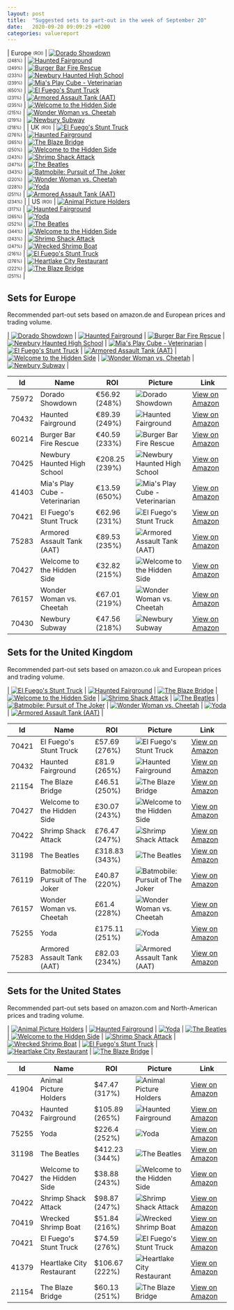 ```yaml
---
layout: post
title:  "Suggested sets to part-out in the week of September 20"
date:   2020-09-20 09:09:29 +0200
categories: valuereport
---
```


| Europe <sub><sup>(ROI)</sup></sub> | [![Dorado Showdown](https://images.brickset.com/sets/small/75972-1.jpg "Dorado Showdown")](https://www.amazon.de/dp/B07JBBBMKY/)<br><sub><sup>(248%)</sup></sub> | [![Haunted Fairground](https://images.brickset.com/sets/small/70432-1.jpg "Haunted Fairground")](https://www.amazon.de/dp/B07W8Y1FSZ/)<br><sub><sup>(249%)</sup></sub> | [![Burger Bar Fire Rescue](https://images.brickset.com/sets/small/60214-1.jpg "Burger Bar Fire Rescue")](https://amzn.to/2WTKquj)<br><sub><sup>(233%)</sup></sub> | [![Newbury Haunted High School](https://images.brickset.com/sets/small/70425-1.jpg "Newbury Haunted High School")](https://www.amazon.de/dp/B07ND99DMZ/)<br><sub><sup>(239%)</sup></sub> | [![Mia's Play Cube - Veterinarian](https://images.brickset.com/sets/small/41403-1.jpg "Mia's Play Cube - Veterinarian")](https://www.amazon.de/dp/B07W4KSKX6/)<br><sub><sup>(650%)</sup></sub> | [![El Fuego's Stunt Truck](https://images.brickset.com/sets/small/70421-1.jpg "El Fuego's Stunt Truck")](https://www.amazon.de/dp/B07ND9QVV2/)<br><sub><sup>(231%)</sup></sub> | [![Armored Assault Tank (AAT)](https://images.brickset.com/sets/small/75283-1.jpg "Armored Assault Tank (AAT)")](https://www.amazon.de/dp/B081P5P1SM/)<br><sub><sup>(235%)</sup></sub> | [![Welcome to the Hidden Side](https://images.brickset.com/sets/small/70427-1.jpg "Welcome to the Hidden Side")](https://www.amazon.de/dp/B07WBZZLSJ/)<br><sub><sup>(215%)</sup></sub> | [![Wonder Woman vs. Cheetah](https://images.brickset.com/sets/small/76157-1.jpg "Wonder Woman vs. Cheetah")](https://amzn.to/3g5CAVN)<br><sub><sup>(219%)</sup></sub> | [![Newbury Subway](https://images.brickset.com/sets/small/70430-1.jpg "Newbury Subway")](https://www.amazon.de/dp/B07W5PTR8N/)<br><sub><sup>(218%)</sup></sub> |
| UK <sub><sup>(ROI)</sup></sub> | [![El Fuego's Stunt Truck](https://images.brickset.com/sets/small/70421-1.jpg "El Fuego's Stunt Truck")](https://www.amazon.co.uk/dp/B07NRT576H)<br><sub><sup>(276%)</sup></sub> | [![Haunted Fairground](https://images.brickset.com/sets/small/70432-1.jpg "Haunted Fairground")](https://www.amazon.co.uk/dp/B07W8Y1FSZ/)<br><sub><sup>(265%)</sup></sub> | [![The Blaze Bridge](https://images.brickset.com/sets/small/21154-1.jpg "The Blaze Bridge")](https://amzn.to/2AzRHr4)<br><sub><sup>(250%)</sup></sub> | [![Welcome to the Hidden Side](https://images.brickset.com/sets/small/70427-1.jpg "Welcome to the Hidden Side")](https://www.amazon.co.uk/dp/B07WHFF8VG)<br><sub><sup>(243%)</sup></sub> | [![Shrimp Shack Attack](https://images.brickset.com/sets/small/70422-1.jpg "Shrimp Shack Attack")](https://www.amazon.co.uk/dp/B07Q1JZT5K)<br><sub><sup>(247%)</sup></sub> | [![The Beatles](https://images.brickset.com/sets/small/31198-1.jpg "The Beatles")](https://www.amazon.co.uk/dp/B0813RX3R8/)<br><sub><sup>(343%)</sup></sub> | [![Batmobile: Pursuit of The Joker](https://images.brickset.com/sets/small/76119-1.jpg "Batmobile: Pursuit of The Joker")](https://www.amazon.co.uk/dp/B07KTV6FZV/)<br><sub><sup>(220%)</sup></sub> | [![Wonder Woman vs. Cheetah](https://images.brickset.com/sets/small/76157-1.jpg "Wonder Woman vs. Cheetah")](https://amzn.to/2NEvOKe)<br><sub><sup>(228%)</sup></sub> | [![Yoda](https://images.brickset.com/sets/small/75255-1.jpg "Yoda")](https://amzn.to/3fNAxFs)<br><sub><sup>(251%)</sup></sub> | [![Armored Assault Tank (AAT)](https://images.brickset.com/sets/small/75283-1.jpg "Armored Assault Tank (AAT)")](https://www.amazon.co.uk/dp/B081P5P1SM/)<br><sub><sup>(234%)</sup></sub> |
| US <sub><sup>(ROI)</sup></sub> | [![Animal Picture Holders](https://images.brickset.com/sets/small/41904-1.jpg "Animal Picture Holders")](https://www.amazon.com/dp/B085YVNX24)<br><sub><sup>(317%)</sup></sub> | [![Haunted Fairground](https://images.brickset.com/sets/small/70432-1.jpg "Haunted Fairground")](https://www.amazon.com/dp/B07WD6385Y)<br><sub><sup>(265%)</sup></sub> | [![Yoda](https://images.brickset.com/sets/small/75255-1.jpg "Yoda")](https://www.amazon.com/LEGO-Star-Wars-Building-1771Piece/dp/B07Q2N1SJV/)<br><sub><sup>(252%)</sup></sub> | [![The Beatles](https://images.brickset.com/sets/small/31198-1.jpg "The Beatles")](https://www.amazon.com/dp/B0858LSYXZ)<br><sub><sup>(344%)</sup></sub> | [![Welcome to the Hidden Side](https://images.brickset.com/sets/small/70427-1.jpg "Welcome to the Hidden Side")](https://www.amazon.com/dp/B07WHFF8VG)<br><sub><sup>(243%)</sup></sub> | [![Shrimp Shack Attack](https://images.brickset.com/sets/small/70422-1.jpg "Shrimp Shack Attack")](https://www.amazon.com/dp/B07Q1JZT5K)<br><sub><sup>(247%)</sup></sub> | [![Wrecked Shrimp Boat](https://images.brickset.com/sets/small/70419-1.jpg "Wrecked Shrimp Boat")](https://www.amazon.com/dp/B07NRSSYLG)<br><sub><sup>(216%)</sup></sub> | [![El Fuego's Stunt Truck](https://images.brickset.com/sets/small/70421-1.jpg "El Fuego's Stunt Truck")](https://www.amazon.com/dp/B07NRT576H)<br><sub><sup>(276%)</sup></sub> | [![Heartlake City Restaurant](https://images.brickset.com/sets/small/41379-1.jpg "Heartlake City Restaurant")](https://www.amazon.com/dp/B07QVSBM3T)<br><sub><sup>(222%)</sup></sub> | [![The Blaze Bridge](https://images.brickset.com/sets/small/21154-1.jpg "The Blaze Bridge")](https://amzn.to/3d225VI)<br><sub><sup>(251%)</sup></sub> |

<!--more-->
## Sets for Europe
Recommended part-out sets based on amazon.de and European prices and trading volume.

| [![Dorado Showdown](https://images.brickset.com/sets/small/75972-1.jpg "Dorado Showdown")](https://www.amazon.de/dp/B07JBBBMKY/) | [![Haunted Fairground](https://images.brickset.com/sets/small/70432-1.jpg "Haunted Fairground")](https://www.amazon.de/dp/B07W8Y1FSZ/) | [![Burger Bar Fire Rescue](https://images.brickset.com/sets/small/60214-1.jpg "Burger Bar Fire Rescue")](https://amzn.to/2WTKquj) | [![Newbury Haunted High School](https://images.brickset.com/sets/small/70425-1.jpg "Newbury Haunted High School")](https://www.amazon.de/dp/B07ND99DMZ/) | [![Mia's Play Cube - Veterinarian](https://images.brickset.com/sets/small/41403-1.jpg "Mia's Play Cube - Veterinarian")](https://www.amazon.de/dp/B07W4KSKX6/) | [![El Fuego's Stunt Truck](https://images.brickset.com/sets/small/70421-1.jpg "El Fuego's Stunt Truck")](https://www.amazon.de/dp/B07ND9QVV2/) | [![Armored Assault Tank (AAT)](https://images.brickset.com/sets/small/75283-1.jpg "Armored Assault Tank (AAT)")](https://www.amazon.de/dp/B081P5P1SM/) | [![Welcome to the Hidden Side](https://images.brickset.com/sets/small/70427-1.jpg "Welcome to the Hidden Side")](https://www.amazon.de/dp/B07WBZZLSJ/) | [![Wonder Woman vs. Cheetah](https://images.brickset.com/sets/small/76157-1.jpg "Wonder Woman vs. Cheetah")](https://amzn.to/3g5CAVN) | [![Newbury Subway](https://images.brickset.com/sets/small/70430-1.jpg "Newbury Subway")](https://www.amazon.de/dp/B07W5PTR8N/) |


Id | Name | ROI | Picture | Link
---|---|---|---|---
75972 | Dorado Showdown | &#8364;56.92 (248%) | ![Dorado Showdown](https://images.brickset.com/sets/small/75972-1.jpg "Dorado Showdown") | [View on Amazon](https://www.amazon.de/dp/B07JBBBMKY/)
70432 | Haunted Fairground | &#8364;89.39 (249%) | ![Haunted Fairground](https://images.brickset.com/sets/small/70432-1.jpg "Haunted Fairground") | [View on Amazon](https://www.amazon.de/dp/B07W8Y1FSZ/)
60214 | Burger Bar Fire Rescue | &#8364;40.59 (233%) | ![Burger Bar Fire Rescue](https://images.brickset.com/sets/small/60214-1.jpg "Burger Bar Fire Rescue") | [View on Amazon](https://amzn.to/2WTKquj)
70425 | Newbury Haunted High School | &#8364;208.25 (239%) | ![Newbury Haunted High School](https://images.brickset.com/sets/small/70425-1.jpg "Newbury Haunted High School") | [View on Amazon](https://www.amazon.de/dp/B07ND99DMZ/)
41403 | Mia's Play Cube - Veterinarian | &#8364;13.59 (650%) | ![Mia's Play Cube - Veterinarian](https://images.brickset.com/sets/small/41403-1.jpg "Mia's Play Cube - Veterinarian") | [View on Amazon](https://www.amazon.de/dp/B07W4KSKX6/)
70421 | El Fuego's Stunt Truck | &#8364;62.96 (231%) | ![El Fuego's Stunt Truck](https://images.brickset.com/sets/small/70421-1.jpg "El Fuego's Stunt Truck") | [View on Amazon](https://www.amazon.de/dp/B07ND9QVV2/)
75283 | Armored Assault Tank (AAT) | &#8364;89.53 (235%) | ![Armored Assault Tank (AAT)](https://images.brickset.com/sets/small/75283-1.jpg "Armored Assault Tank (AAT)") | [View on Amazon](https://www.amazon.de/dp/B081P5P1SM/)
70427 | Welcome to the Hidden Side | &#8364;32.82 (215%) | ![Welcome to the Hidden Side](https://images.brickset.com/sets/small/70427-1.jpg "Welcome to the Hidden Side") | [View on Amazon](https://www.amazon.de/dp/B07WBZZLSJ/)
76157 | Wonder Woman vs. Cheetah | &#8364;67.01 (219%) | ![Wonder Woman vs. Cheetah](https://images.brickset.com/sets/small/76157-1.jpg "Wonder Woman vs. Cheetah") | [View on Amazon](https://amzn.to/3g5CAVN)
70430 | Newbury Subway | &#8364;47.56 (218%) | ![Newbury Subway](https://images.brickset.com/sets/small/70430-1.jpg "Newbury Subway") | [View on Amazon](https://www.amazon.de/dp/B07W5PTR8N/)

## Sets for the United Kingdom
Recommended part-out sets based on amazon.co.uk and European prices and trading volume.

| [![El Fuego's Stunt Truck](https://images.brickset.com/sets/small/70421-1.jpg "El Fuego's Stunt Truck")](https://www.amazon.co.uk/dp/B07NRT576H) | [![Haunted Fairground](https://images.brickset.com/sets/small/70432-1.jpg "Haunted Fairground")](https://www.amazon.co.uk/dp/B07W8Y1FSZ/) | [![The Blaze Bridge](https://images.brickset.com/sets/small/21154-1.jpg "The Blaze Bridge")](https://amzn.to/2AzRHr4) | [![Welcome to the Hidden Side](https://images.brickset.com/sets/small/70427-1.jpg "Welcome to the Hidden Side")](https://www.amazon.co.uk/dp/B07WHFF8VG) | [![Shrimp Shack Attack](https://images.brickset.com/sets/small/70422-1.jpg "Shrimp Shack Attack")](https://www.amazon.co.uk/dp/B07Q1JZT5K) | [![The Beatles](https://images.brickset.com/sets/small/31198-1.jpg "The Beatles")](https://www.amazon.co.uk/dp/B0813RX3R8/) | [![Batmobile: Pursuit of The Joker](https://images.brickset.com/sets/small/76119-1.jpg "Batmobile: Pursuit of The Joker")](https://www.amazon.co.uk/dp/B07KTV6FZV/) | [![Wonder Woman vs. Cheetah](https://images.brickset.com/sets/small/76157-1.jpg "Wonder Woman vs. Cheetah")](https://amzn.to/2NEvOKe) | [![Yoda](https://images.brickset.com/sets/small/75255-1.jpg "Yoda")](https://amzn.to/3fNAxFs) | [![Armored Assault Tank (AAT)](https://images.brickset.com/sets/small/75283-1.jpg "Armored Assault Tank (AAT)")](https://www.amazon.co.uk/dp/B081P5P1SM/) |


Id | Name | ROI | Picture | Link
---|---|---|---|---
70421 | El Fuego's Stunt Truck | &#163;57.69 (276%) | ![El Fuego's Stunt Truck](https://images.brickset.com/sets/small/70421-1.jpg "El Fuego's Stunt Truck") | [View on Amazon](https://www.amazon.co.uk/dp/B07NRT576H)
70432 | Haunted Fairground | &#163;81.9 (265%) | ![Haunted Fairground](https://images.brickset.com/sets/small/70432-1.jpg "Haunted Fairground") | [View on Amazon](https://www.amazon.co.uk/dp/B07W8Y1FSZ/)
21154 | The Blaze Bridge | &#163;46.51 (250%) | ![The Blaze Bridge](https://images.brickset.com/sets/small/21154-1.jpg "The Blaze Bridge") | [View on Amazon](https://amzn.to/2AzRHr4)
70427 | Welcome to the Hidden Side | &#163;30.07 (243%) | ![Welcome to the Hidden Side](https://images.brickset.com/sets/small/70427-1.jpg "Welcome to the Hidden Side") | [View on Amazon](https://www.amazon.co.uk/dp/B07WHFF8VG)
70422 | Shrimp Shack Attack | &#163;76.47 (247%) | ![Shrimp Shack Attack](https://images.brickset.com/sets/small/70422-1.jpg "Shrimp Shack Attack") | [View on Amazon](https://www.amazon.co.uk/dp/B07Q1JZT5K)
31198 | The Beatles | &#163;318.83 (343%) | ![The Beatles](https://images.brickset.com/sets/small/31198-1.jpg "The Beatles") | [View on Amazon](https://www.amazon.co.uk/dp/B0813RX3R8/)
76119 | Batmobile: Pursuit of The Joker | &#163;40.87 (220%) | ![Batmobile: Pursuit of The Joker](https://images.brickset.com/sets/small/76119-1.jpg "Batmobile: Pursuit of The Joker") | [View on Amazon](https://www.amazon.co.uk/dp/B07KTV6FZV/)
76157 | Wonder Woman vs. Cheetah | &#163;61.4 (228%) | ![Wonder Woman vs. Cheetah](https://images.brickset.com/sets/small/76157-1.jpg "Wonder Woman vs. Cheetah") | [View on Amazon](https://amzn.to/2NEvOKe)
75255 | Yoda | &#163;175.11 (251%) | ![Yoda](https://images.brickset.com/sets/small/75255-1.jpg "Yoda") | [View on Amazon](https://amzn.to/3fNAxFs)
75283 | Armored Assault Tank (AAT) | &#163;82.03 (234%) | ![Armored Assault Tank (AAT)](https://images.brickset.com/sets/small/75283-1.jpg "Armored Assault Tank (AAT)") | [View on Amazon](https://www.amazon.co.uk/dp/B081P5P1SM/)

## Sets for the United States
Recommended part-out sets based on amazon.com and North-American prices and trading volume.

| [![Animal Picture Holders](https://images.brickset.com/sets/small/41904-1.jpg "Animal Picture Holders")](https://www.amazon.com/dp/B085YVNX24) | [![Haunted Fairground](https://images.brickset.com/sets/small/70432-1.jpg "Haunted Fairground")](https://www.amazon.com/dp/B07WD6385Y) | [![Yoda](https://images.brickset.com/sets/small/75255-1.jpg "Yoda")](https://www.amazon.com/LEGO-Star-Wars-Building-1771Piece/dp/B07Q2N1SJV/) | [![The Beatles](https://images.brickset.com/sets/small/31198-1.jpg "The Beatles")](https://www.amazon.com/dp/B0858LSYXZ) | [![Welcome to the Hidden Side](https://images.brickset.com/sets/small/70427-1.jpg "Welcome to the Hidden Side")](https://www.amazon.com/dp/B07WHFF8VG) | [![Shrimp Shack Attack](https://images.brickset.com/sets/small/70422-1.jpg "Shrimp Shack Attack")](https://www.amazon.com/dp/B07Q1JZT5K) | [![Wrecked Shrimp Boat](https://images.brickset.com/sets/small/70419-1.jpg "Wrecked Shrimp Boat")](https://www.amazon.com/dp/B07NRSSYLG) | [![El Fuego's Stunt Truck](https://images.brickset.com/sets/small/70421-1.jpg "El Fuego's Stunt Truck")](https://www.amazon.com/dp/B07NRT576H) | [![Heartlake City Restaurant](https://images.brickset.com/sets/small/41379-1.jpg "Heartlake City Restaurant")](https://www.amazon.com/dp/B07QVSBM3T) | [![The Blaze Bridge](https://images.brickset.com/sets/small/21154-1.jpg "The Blaze Bridge")](https://amzn.to/3d225VI) |


Id | Name | ROI | Picture | Link
---|---|---|---|---
41904 | Animal Picture Holders | &#36;47.47 (317%) | ![Animal Picture Holders](https://images.brickset.com/sets/small/41904-1.jpg "Animal Picture Holders") | [View on Amazon](https://www.amazon.com/dp/B085YVNX24)
70432 | Haunted Fairground | &#36;105.89 (265%) | ![Haunted Fairground](https://images.brickset.com/sets/small/70432-1.jpg "Haunted Fairground") | [View on Amazon](https://www.amazon.com/dp/B07WD6385Y)
75255 | Yoda | &#36;226.4 (252%) | ![Yoda](https://images.brickset.com/sets/small/75255-1.jpg "Yoda") | [View on Amazon](https://www.amazon.com/LEGO-Star-Wars-Building-1771Piece/dp/B07Q2N1SJV/)
31198 | The Beatles | &#36;412.23 (344%) | ![The Beatles](https://images.brickset.com/sets/small/31198-1.jpg "The Beatles") | [View on Amazon](https://www.amazon.com/dp/B0858LSYXZ)
70427 | Welcome to the Hidden Side | &#36;38.88 (243%) | ![Welcome to the Hidden Side](https://images.brickset.com/sets/small/70427-1.jpg "Welcome to the Hidden Side") | [View on Amazon](https://www.amazon.com/dp/B07WHFF8VG)
70422 | Shrimp Shack Attack | &#36;98.87 (247%) | ![Shrimp Shack Attack](https://images.brickset.com/sets/small/70422-1.jpg "Shrimp Shack Attack") | [View on Amazon](https://www.amazon.com/dp/B07Q1JZT5K)
70419 | Wrecked Shrimp Boat | &#36;51.84 (216%) | ![Wrecked Shrimp Boat](https://images.brickset.com/sets/small/70419-1.jpg "Wrecked Shrimp Boat") | [View on Amazon](https://www.amazon.com/dp/B07NRSSYLG)
70421 | El Fuego's Stunt Truck | &#36;74.59 (276%) | ![El Fuego's Stunt Truck](https://images.brickset.com/sets/small/70421-1.jpg "El Fuego's Stunt Truck") | [View on Amazon](https://www.amazon.com/dp/B07NRT576H)
41379 | Heartlake City Restaurant | &#36;106.67 (222%) | ![Heartlake City Restaurant](https://images.brickset.com/sets/small/41379-1.jpg "Heartlake City Restaurant") | [View on Amazon](https://www.amazon.com/dp/B07QVSBM3T)
21154 | The Blaze Bridge | &#36;60.13 (251%) | ![The Blaze Bridge](https://images.brickset.com/sets/small/21154-1.jpg "The Blaze Bridge") | [View on Amazon](https://amzn.to/3d225VI)

